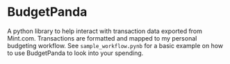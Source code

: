 # BudgetPanda

A python library to help interact with transaction data exported from Mint.com. Transactions are formatted and mapped to my personal budgeting workflow. See `sample_workflow.pynb` for a basic example on how to use BudgetPanda to look into your spending. 
